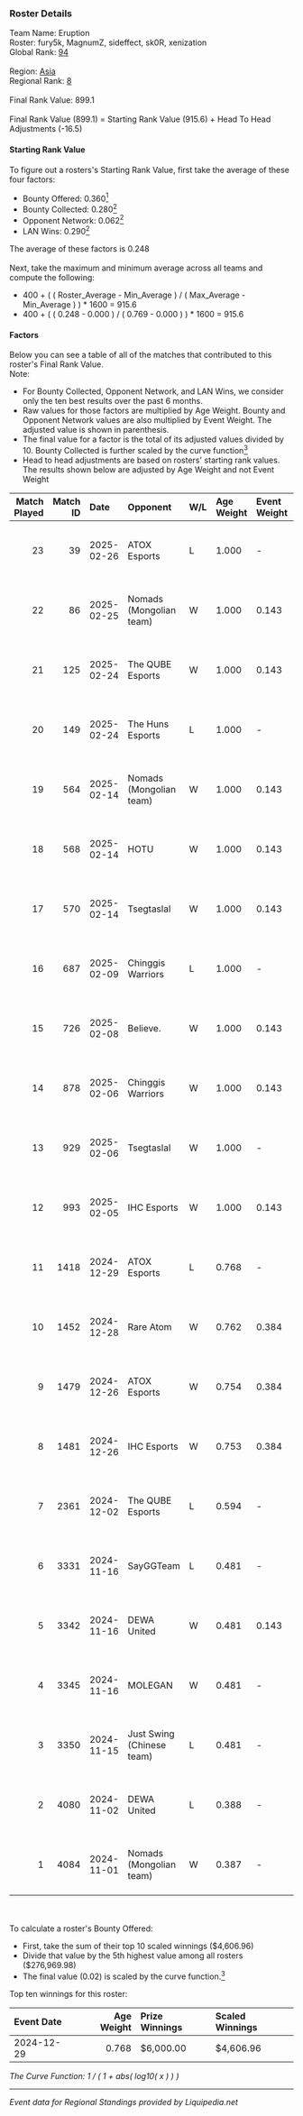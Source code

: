 ### Roster Details<br />
Team Name: Eruption<br />
Roster: fury5k, MagnumZ, sideffect, sk0R, xenization<br />
Global Rank: [94](../standings_global.md)<br />
<br />
Region: [Asia]( ../standings_asia.md)<br />
Regional Rank: [8]( ../standings_asia.md)<br />
<br />
Final Rank Value:  899.1<br />
<br />
Final Rank Value (899.1) = Starting Rank Value (915.6) + Head To Head Adjustments (-16.5)<br />

#### Starting Rank Value<br />
To figure out a rosters's Starting Rank Value, first take the average of these four factors:<br />
- Bounty Offered: 0.360[<sup>1</sup>](#table2)
- Bounty Collected: 0.280[<sup>2</sup>](#table1)
- Opponent Network: 0.062[<sup>2</sup>](#table1)
- LAN Wins: 0.290[<sup>2</sup>](#table1)

The average of these factors is 0.248<br />
<br />
Next, take the maximum and minimum average across all teams and compute the following:<br />
- 400 + ( ( Roster_Average - Min_Average ) / ( Max_Average - Min_Average ) ) * 1600 = 915.6
- 400 + ( ( 0.248 - 0.000 ) / ( 0.769 - 0.000 ) ) * 1600 = 915.6


#### Factors<br />
Below you can see a table of all of the matches that contributed to this roster's Final Rank Value.<br />
Note:<br />

- For Bounty Collected, Opponent Network, and LAN Wins, we consider only the ten best results over the past 6 months.
- Raw values for those factors are multiplied by Age Weight. Bounty and Opponent Network values are also multiplied by Event Weight. The adjusted value is shown in parenthesis.
- The final value for a factor is the total of its adjusted values divided by 10. Bounty Collected is further scaled by the curve function[<sup>3</sup>](#curveFunction)
- Head to head adjustments are based on rosters' starting rank values. The results shown below are adjusted by Age Weight and not Event Weight
<span id="table1"></span><br />


| Match Played | Match ID | Date       | Opponent                  | W/L | Age Weight | Event Weight | Bounty Collected | Opponent Network | LAN Wins  | H2H Adj. | Roster                                            |
| -: | -: | :- | :- | :- | :- | :- | :- | :- | :- | -: | :- |
|           23 |       39 | 2025-02-26 | ATOX Esports              | L   | 1.000      | -            | -                | -                | -         |    -8.02 | fury5k, MagnumZ, sideffect, sk0R, xenization      |
|           22 |       86 | 2025-02-25 | Nomads (Mongolian team)   | W   | 1.000      | 0.143        | 0.000 (0.000)    | 0.315 (0.045)    | 0 (0.000) |     4.52 | fury5k, MagnumZ, sideffect, sk0R, xenization      |
|           21 |      125 | 2025-02-24 | The QUBE Esports          | W   | 1.000      | 0.143        | 0.000 (0.000)    | -                | 0 (0.000) |     1.67 | fury5k, MagnumZ, sideffect, sk0R, xenization      |
|           20 |      149 | 2025-02-24 | The Huns Esports          | L   | 1.000      | -            | -                | -                | -         |   -15.10 | fury5k, MagnumZ, sideffect, sk0R, xenization      |
|           19 |      564 | 2025-02-14 | Nomads (Mongolian team)   | W   | 1.000      | 0.143        | 0.000 (0.000)    | 0.315 (0.045)    | 0 (0.000) |     3.43 | fury5k, MagnumZ, sideffect, sk0R, xenization      |
|           18 |      568 | 2025-02-14 | HOTU                      | W   | 1.000      | 0.143        | 0.004 (0.001)    | 0.785 (0.112)    | 0 (0.000) |     9.32 | fury5k, MagnumZ, sideffect, sk0R, xenization      |
|           17 |      570 | 2025-02-14 | Tsegtaslal                | W   | 1.000      | 0.143        | 0.000 (0.000)    | -                | 0 (0.000) |     1.79 | fury5k, MagnumZ, sideffect, sk0R, xenization      |
|           16 |      687 | 2025-02-09 | Chinggis Warriors         | L   | 1.000      | -            | -                | -                | -         |   -20.10 | fury5k, MagnumZ, sideffect, sk0R, xenization      |
|           15 |      726 | 2025-02-08 | Believe.                  | W   | 1.000      | 0.143        | -                | 0.194 (0.028)    | 0 (0.000) |     3.63 | fury5k, MagnumZ, sideffect, sk0R, xenization      |
|           14 |      878 | 2025-02-06 | Chinggis Warriors         | W   | 1.000      | 0.143        | 0.019 (0.003)    | 0.449 (0.064)    | 0 (0.000) |    10.43 | fury5k, MagnumZ, sideffect, sk0R, xenization      |
|           13 |      929 | 2025-02-06 | Tsegtaslal                | W   | 1.000      | -            | -                | -                | -         |     1.77 | fury5k, MagnumZ, sideffect, sk0R, xenization      |
|           12 |      993 | 2025-02-05 | IHC Esports               | W   | 1.000      | 0.143        | 0.003 (0.000)    | 0.157 (0.022)    | -         |     7.98 | fury5k, MagnumZ, sideffect, sk0R, xenization      |
|           11 |     1418 | 2024-12-29 | ATOX Esports              | L   | 0.768      | -            | -                | -                | -         |    -6.58 | fury5k, MagnumZ, sideffect, sk0R, xenization      |
|           10 |     1452 | 2024-12-28 | Rare Atom                 | W   | 0.762      | 0.384        | 0.008 (0.002)    | 0.342 (0.100)    | 1 (0.762) |    10.38 | fury5k, MagnumZ, sideffect, sk0R, xenization      |
|            9 |     1479 | 2024-12-26 | ATOX Esports              | W   | 0.754      | 0.384        | 0.069 (0.020)    | 0.525 (0.152)    | 1 (0.754) |    17.57 | fury5k, MagnumZ, sideffect, sk0R, xenization      |
|            8 |     1481 | 2024-12-26 | IHC Esports               | W   | 0.753      | 0.384        | 0.003 (0.001)    | 0.157 (0.045)    | 1 (0.753) |     7.20 | fury5k, MagnumZ, sideffect, sk0R, xenization      |
|            7 |     2361 | 2024-12-02 | The QUBE Esports          | L   | 0.594      | -            | -                | -                | -         |   -16.69 | fury5k, MagnumZ, seofly, tsukimi, xenization      |
|            6 |     3331 | 2024-11-16 | SayGGTeam                 | L   | 0.481      | -            | -                | -                | -         |   -10.95 | fury5k, MagnumZ, Tamiraarita, tsukimi, xenization |
|            5 |     3342 | 2024-11-16 | DEWA United               | W   | 0.481      | 0.143        | -                | 0.109 (0.007)    | -         |     2.06 | fury5k, MagnumZ, Tamiraarita, tsukimi, xenization |
|            4 |     3345 | 2024-11-16 | MOLEGAN                   | W   | 0.481      | -            | -                | -                | -         |     0.90 | fury5k, MagnumZ, Tamiraarita, tsukimi, xenization |
|            3 |     3350 | 2024-11-15 | Just Swing (Chinese team) | L   | 0.481      | -            | -                | -                | -         |   -11.50 | fury5k, MagnumZ, Tamiraarita, tsukimi, xenization |
|            2 |     4080 | 2024-11-02 | DEWA United               | L   | 0.388      | -            | -                | -                | -         |   -10.81 | Aapestt, MagnumZ, sk0R, tamir, xenization         |
|            1 |     4084 | 2024-11-01 | Nomads (Mongolian team)   | W   | 0.387      | -            | -                | -                | -         |     0.64 | Aapestt, MagnumZ, sk0R, tamir, xenization         |

<br />
<span id="table2"></span><br />
To calculate a roster's Bounty Offered:<br />

- First, take the sum of their top 10 scaled winnings ($4,606.96)
- Divide that value by the 5th highest value among all rosters ($276,969.98)
- The final value (0.02) is scaled by the curve function.[<sup>3</sup>](#curveFunction)

Top ten winnings for this roster:<br />

| Event Date | Age Weight | Prize Winnings | Scaled Winnings |
| :- | -: | :- | :- |
| 2024-12-29 |      0.768 | $6,000.00      | $4,606.96       |


<span id="curveFunction"></span>_The Curve Function: 1 / ( 1 + abs( log10( x ) ) )_<br />

---
_Event data for Regional Standings provided by Liquipedia.net_<br />
